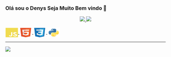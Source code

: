 ### Olá sou o Denys Seja Muito Bem vindo 👋

<div align="center">
      <a href="https://github.com/denysdenis">
           <img height="160em" src="https://github-readme-stats.vercel.app/api?username=denysdenis&theme=github_dark" />
              <img height="160em" src="https://github-readme-stats.vercel.app/api/top-langs/?username=denysdenis&layout=compact&theme=github_dark">     
</div>
  <div style="sisplay: inline_block"><br>
  <img align="center" alt="Js" height="30" width="40" src="https://raw.githubusercontent.com/devicons/devicon/master/icons/javascript/javascript-plain.svg">
  <img align="center" alt="HTML" height="30" width="40" src="https://raw.githubusercontent.com/devicons/devicon/master/icons/html5/html5-original.svg">
  <img align="center" alt="CSS" height="30" width="40" src="https://raw.githubusercontent.com/devicons/devicon/master/icons/css3/css3-original.svg">
  <img align="center" alt="Python" height="30" width="40" src="https://raw.githubusercontent.com/devicons/devicon/master/icons/python/python-original.svg"> <hr>
</div>
   
<div>
<a href = "mailto:denilsonsilvax77@gmail.com"><img src="https://img.shields.io/badge/-Gmail-%23333?style=for-the-badge&logo=gmail&logoColor=white" target="_blank"></a>
</div>




<!--
**denysdenis/denysdenis** is a ✨ _special_ ✨ repository because its `README.md` (this file) appears on your GitHub profile.

Here are some ideas to get you started:

- 🔭 I’m currently working on ...
- 🌱 I’m currently learning ...
- 👯 I’m looking to collaborate on ...
- 🤔 I’m looking for help with ...
- 💬 Ask me about ...
- 📫 How to reach me: ...
- 😄 Pronouns: ...
- ⚡ Fun fact: ...
-->
